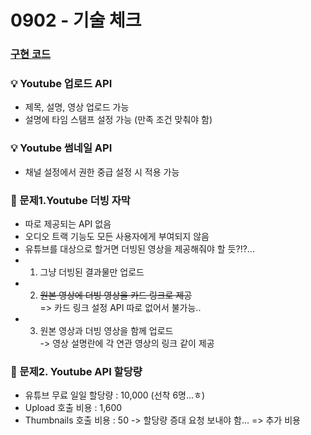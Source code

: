 # 0902 - 기술 체크

### [구현 코드](https://lab.ssafy.com/s11-ai-speech-sub1/S11P21A210/-/blob/choiyeheon/0902/TechApplication.java?ref_type=heads)

### 💡 Youtube 업로드 API
- 제목, 설명, 영상 업로드 가능
- 설명에 타임 스탬프 설정 가능 (만족 조건 맞춰야 함)

### 💡 Youtube 썸네일 API
- 채널 설정에서 권한 중급 설정 시 적용 가능

### 🤔 문제1.Youtube 더빙 자막
- 따로 제공되는 API 없음
- 오디오 트랙 기능도 모든 사용자에게 부여되지 않음
- 유튜브를 대상으로 할거면 더빙된 영상을 제공해줘야 할 듯?!?...
- 1. 그냥 더빙된 결과물만 업로드
- 2. ~~원본 영상에 더빙 영상을 카드 링크로 제공~~     
   => 카드 링크 설정 API 따로 없어서 불가능..
- 3. 원본 영상과 더빙 영상을 함께 업로드    
   -> 영상 설명란에 각 연관 영상의 링크 같이 제공

### 🤔 문제2. Youtube API 할당량
- 유튜브 무료 일일 할당량 : 10,000 (선착 6명...ㅎ)
- Upload 호출 비용 : 1,600
- Thumbnails 호출 비용 : 50
-> 할당량 증대 요청 보내야 함... => 추가 비용
